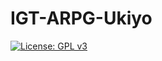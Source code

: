 # IGT-ARPG-Ukiyo
[![License: GPL v3](https://img.shields.io/github/license/ViceEye/IGT-ARPG-Ukiyo?color=brightgreen)](LICENSE)
